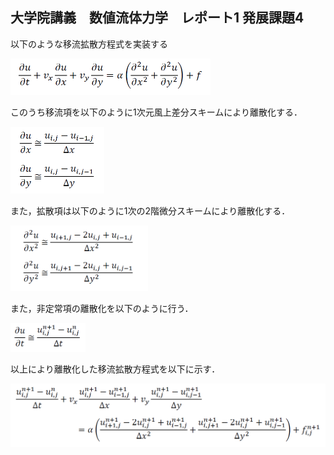 ## 大学院講義　数値流体力学　レポート1 発展課題4

以下のような移流拡散方程式を実装する    

<img src="https://github.com/Chappyphage/Class-Computational-Fluid-Dynamics/blob/main/formula/iryu_kakusan.png?raw=true" width="320">    

このうち移流項を以下のように1次元風上差分スキームにより離散化する．    

<img src="https://github.com/Chappyphage/Class-Computational-Fluid-Dynamics/blob/main/formula/kazakamisabun.png?raw=true" width="150">    

また，拡散項は以下のように1次の2階微分スキームにより離散化する．    

<img src="https://github.com/Chappyphage/Class-Computational-Fluid-Dynamics/blob/main/formula/kakusan_resan.png?raw=true" width="220">    

また，非定常項の離散化を以下のように行う．  

<img src="https://github.com/Chappyphage/Class-Computational-Fluid-Dynamics/blob/main/formula/hiteijyoukou.png?raw=true" width="120">   

以上により離散化した移流拡散方程式を以下に示す．  

<img src="https://github.com/Chappyphage/Class-Computational-Fluid-Dynamics/blob/main/formula/risanka_1.png?raw=true" width="570">
 
